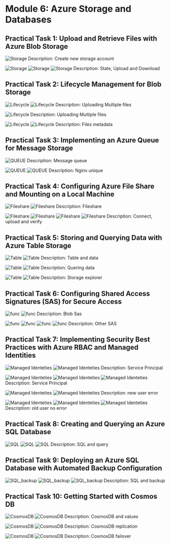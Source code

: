# Module 6: Azure Storage and Databases

## Practical Task 1: Upload and Retrieve Files with Azure Blob Storage

![Storage](task1/artemnovakstorage.png)
Description: Create new storage account

![Storage](task1/uploadfile.png)
![Storage](task1/filedownload.png)
![Storage](task1/storageexplorer.png)
Description: State, Upload and Download

## Practical Task 2: Lifecycle Management for Blob Storage

![Lifecycle](task2/multiplefiles.png)
![Lifecycle](task2/multiplefiles2.png)
Description: Uploading Multiple files

![Lifecycle](task2/30n90days.png)
Description: Uploading Multiple files

![Lifecycle](task2/metadata.png)
![Lifecycle](task2/metadata2.png)
Description: Files metadata

## Practical Task 3: Implementing an Azure Queue for Message Storage

![QUEUE](task3/ui_queue.png)
Description: Message queue

![QUEUE](task3/get.png)
![QUEUE](task3/peek.png)
Description: Nginx unique

## Practical Task 4: Configuring Azure File Share and Mounting on a Local Machine

![Fileshare](task4/fileshare.png)
![Fileshare](task4/upload.png)
Description: Fileshare

![Fileshare](task4/upload.png)
![Fileshare](task4/list.png)
![Fileshare](task4/win_look.png)
![Fileshare](task4/portal.png)
Description: Connect, upload and verify

## Practical Task 5: Storing and Querying Data with Azure Table Storage

![Table](task5/table.png)
![Table](task5/add_data.png)
Description: Table and data

![Table](task5/query.png)
![Table](task5/query2.png)
Description: Quering data

![Table](task5/storagelook.png)
![Table](task5/removeuser.png)
Description: Storage explorer

## Practical Task 6: Configuring Shared Access Signatures (SAS) for Secure Access

![func](task6/sas-token-blob.png)
![func](task6/upload-with-sas.png)
Description: Blob Sas

![func](task6/fileshare-sas.png)
![func](task6/table-sas.png)
![func](task6/queue-sas.png)
![func](task6/url-download.png)
Description: Other SAS

## Practical Task 7: Implementing Security Best Practices with Azure RBAC and Managed Identities

![Managed Identeties](task7/service-principal.png)
![Managed Identeties](task7/service-principal2.png)
Description: Service Principal

![Managed Identeties](task7/assign-role.png)
![Managed Identeties](task7/verify-role.png)
![Managed Identeties](task7/verify-role2.png)
Description: Service Principal

![Managed Identeties](task7/create-new-user.png)
![Managed Identeties](task7/wrong-creds.png)
Description: new user error

![Managed Identeties](task7/upload.png)
![Managed Identeties](task7/m-identity.png)
![Managed Identeties](task7/verify-access.png)
Description: old user no error

## Practical Task 8: Creating and Querying an Azure SQL Database

![SQL](task8/db2.png)
![SQL](task8/db.png)
![SQL](task8/query.png)
Description: SQL and query

## Practical Task 9: Deploying an Azure SQL Database with Automated Backup Configuration

![SQL_backup](task9/backup-options.png)
![SQL_backup](task9/ltr.png)
![SQL_backup](task9/restore.png)
Description: SQL and backup

## Practical Task 10: Getting Started with Cosmos DB

![CosmosDB](task10/acc-create.png)
![CosmosDB](task10/values.png)
Description: CosmosDB and values

![CosmosDB](task10/replication-region.png)
![CosmosDB](task10/session-replication.png)
Description: CosmosDB replication

![CosmosDB](task10/failover.png)
![CosmosDB](task10/manual-failover.png)
Description: CosmosDB failover

